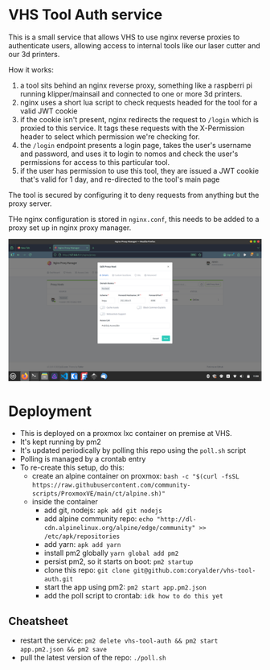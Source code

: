 # VHS Tool Auth service

This is a small service that allows VHS to use nginx reverse proxies to authenticate users, allowing access to internal tools like our laser cutter and our 3d printers.

How it works:

1. a tool sits behind an nginx reverse proxy, something like a raspberri pi running klipper/mainsail and connected to one or more 3d printers.
2. nginx uses a short lua script to check requests headed for the tool for a valid JWT cookie
3. if the cookie isn't present, nginx redirects the request to `/login` which is proxied to this service. It tags these requests with the X-Permission header to select which permission we're checking for.
4. the `/login` endpoint presents a login page, takes the user's username and password, and uses it to login to nomos and check the user's permissions for access to this particular tool.
5. if the user has permission to use this tool, they are issued a JWT cookie that's valid for 1 day, and re-directed to the tool's main page

The tool is secured by configuring it to deny requests from anything but the proxy server.

THe nginx configuration is stored in `nginx.conf`, this needs to be added to a proxy set up in nginx proxy manager.

![A screenshot of the setup in NPM](images/nginx_proxy_manager_setup.png "NPM setup screenshot")

# Deployment

- This is deployed on a proxmox lxc container on premise at VHS.
- It's kept running by pm2
- It's updated periodically by polling this repo using the `poll.sh` script
- Polling is managed by a crontab entry
- To re-create this setup, do this:
    - create an alpine container on proxmox: `bash -c "$(curl -fsSL https://raw.githubusercontent.com/community-scripts/ProxmoxVE/main/ct/alpine.sh)"`
    - inside the container
        - add git, nodejs: `apk add git nodejs`
        - add alpine community repo: `echo "http://dl-cdn.alpinelinux.org/alpine/edge/community" >> /etc/apk/repositories`
        - add yarn: `apk add yarn`
        - install pm2 globally `yarn global add pm2`
        - persist pm2, so it starts on boot: `pm2 startup`
        - clone this repo: `git clone git@github.com:coryalder/vhs-tool-auth.git`
        - start the app using pm2: `pm2 start app.pm2.json`
        - add the poll script to crontab: `idk how to do this yet`

## Cheatsheet

- restart the service: `pm2 delete vhs-tool-auth && pm2 start app.pm2.json && pm2 save`
- pull the latest version of the repo: `./poll.sh`